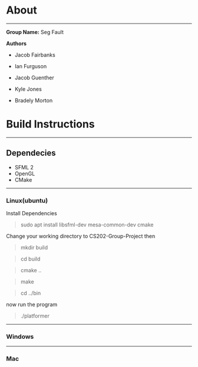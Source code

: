 # About
---
__Group Name:__ Seg Fault

__Authors__

* Jacob Fairbanks

* Ian Furguson

* Jacob Guenther

* Kyle Jones

* Bradely Morton

# Build Instructions
---
## Dependecies

* SFML 2
* OpenGL
* CMake
---
### Linux(ubuntu)

Install Dependencies

>sudo apt install libsfml-dev mesa-common-dev cmake

Change your working directory to CS202-Group-Project then

>mkdir build

>cd build

>cmake ..

>make

>cd ../bin

now run the program

>./platformer

---
### Windows
---
### Mac
